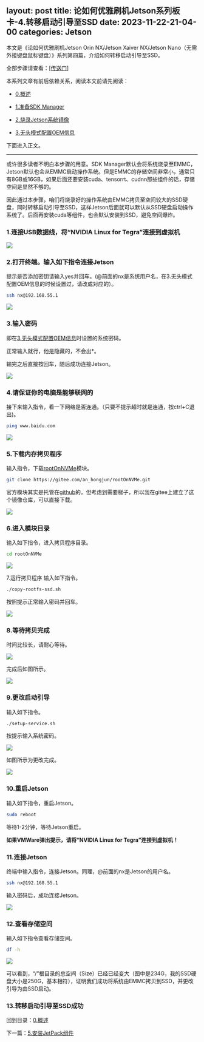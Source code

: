 layout: post
title:  论如何优雅刷机Jetson系列板卡-4.转移启动引导至SSD
date:   2023-11-22-21-04-00
categories: Jetson
------
本文是《论如何优雅刷机Jetson Orin NX/Jetson Xaiver NX/Jetson Nano（无需外接键盘鼠标键盘）》系列第四篇，介绍如何转移启动引导至SSD。

全部步骤请查看：[[传送门]](/jetson/2023/11/22/%E8%AE%BA%E5%A6%82%E4%BD%95%E4%BC%98%E9%9B%85%E5%88%B7%E6%9C%BAJetson%E7%B3%BB%E5%88%97%E6%9D%BF%E5%8D%A1-0.%E6%A6%82%E8%BF%B0.html#四正文)

本系列文章有前后依赖关系，阅读本文前请先阅读：

* [0.概述](/jetson/2023/11/22/%E8%AE%BA%E5%A6%82%E4%BD%95%E4%BC%98%E9%9B%85%E5%88%B7%E6%9C%BAJetson%E7%B3%BB%E5%88%97%E6%9D%BF%E5%8D%A1-0.%E6%A6%82%E8%BF%B0.html)

* [1.准备SDK Manager](/jetson/2023/11/22/%E8%AE%BA%E5%A6%82%E4%BD%95%E4%BC%98%E9%9B%85%E5%88%B7%E6%9C%BAJetson%E7%B3%BB%E5%88%97%E6%9D%BF%E5%8D%A1-1.%E5%87%86%E5%A4%87SDK-Manager.html)

* [2.烧录Jetson系统镜像](/jetson/2023/11/22/%E8%AE%BA%E5%A6%82%E4%BD%95%E4%BC%98%E9%9B%85%E5%88%B7%E6%9C%BAJetson%E7%B3%BB%E5%88%97%E6%9D%BF%E5%8D%A1-2.%E7%83%A7%E5%BD%95Jetson%E7%B3%BB%E7%BB%9F%E9%95%9C%E5%83%8F.html)

* [3.无头模式配置OEM信息](/jetson/2023/11/22/%E8%AE%BA%E5%A6%82%E4%BD%95%E4%BC%98%E9%9B%85%E5%88%B7%E6%9C%BAJetson%E7%B3%BB%E5%88%97%E6%9D%BF%E5%8D%A1-3.%E6%97%A0%E5%A4%B4%E6%A8%A1%E5%BC%8F%E9%85%8D%E7%BD%AEOEM%E4%BF%A1%E6%81%AF.html)

下面进入正文。

<hr>

或许很多读者不明白本步骤的用意。SDK Manager默认会将系统烧录至EMMC，Jetson默认也会从EMMC启动操作系统。但是EMMC的存储空间非常小，通常只有8GB或16GB，如果后面还要安装cuda、tensorrt、cudnn那些组件的话，存储空间是显然不够的。

因此通过本步骤，咱们将烧录好的操作系统由EMMC拷贝至空间较大的SSD硬盘，同时转移启动引导至SSD，这样Jetson后面就可以默认从SSD硬盘启动操作系统了。后面再安装cuda等组件，也会默认安装到SSD，避免空间爆炸。

### 1.连接USB数据线，将“NVIDIA Linux for Tegra”连接到虚拟机

![](https://pic1.zhimg.com/80/v2-18e4ba29d4a3e297bf9a230be7c04de8_720w.webp)

### 2.打开终端。输入如下指令连接Jetson
提示是否添加密钥请输入yes并回车。(@前面的nx是系统用户名，在3.无头模式配置OEM信息的时候设置过，请改成对应的）。

```bash
ssh nx@192.168.55.1
```

![](https://pic2.zhimg.com/80/v2-39cf744c62aa046fc1316fe5f4eef7dd_720w.webp)

### 3.输入密码
即在[3.无头模式配置OEM信息](/jetson/2023/11/22/%E8%AE%BA%E5%A6%82%E4%BD%95%E4%BC%98%E9%9B%85%E5%88%B7%E6%9C%BAJetson%E7%B3%BB%E5%88%97%E6%9D%BF%E5%8D%A1-3.%E6%97%A0%E5%A4%B4%E6%A8%A1%E5%BC%8F%E9%85%8D%E7%BD%AEOEM%E4%BF%A1%E6%81%AF.html)时设置的系统密码。

正常输入就行，他是隐藏的，不会出*。

输完之后直接按回车，随后成功连接Jetson。

![](https://pic4.zhimg.com/80/v2-977ae6bda0cab54e4d564db9cb121087_720w.webp)

### 4.请保证你的电脑是能够联网的
接下来输入指令，看一下网络是否连通。（只要不提示超时就是连通，按ctrl+C退出)。

```bash
ping www.baidu.com
```

![](https://pic1.zhimg.com/80/v2-8c3d3569cb8c0961acec047599f82364_720w.webp)

### 5.下载内存拷贝程序
输入指令，下载[rootOnNVMe](https://gitee.com/an_hongjun/rootOnNVMe.git)模块。

```bash
git clone https://gitee.com/an_hongjun/rootOnNVMe.git
```

官方模块其实是托管在[github](https://github.com/jetsonhacks/rootOnNVMe)的，但考虑到需要梯子，所以我在gitee上建立了这个镜像仓库，可以直接下载。

![](https://pic4.zhimg.com/80/v2-39f82d44a1d5b0656b607abc9cc61abb_720w.webp)

### 6.进入模块目录
输入如下指令，进入拷贝程序目录。

```bash
cd rootOnNVMe
```

![](https://pic2.zhimg.com/80/v2-7c2cc2deacb4e339a3faa35ff5efef1d_720w.webp)

7.运行拷贝程序
输入如下指令。

```bash
./copy-rootfs-ssd.sh
```

按照提示正常输入密码并回车。

![](https://pic4.zhimg.com/80/v2-5ea850d6618d447467ff46613e475e77_720w.webp)

### 8.等待拷贝完成
时间比较长，请耐心等待。

![](https://pic2.zhimg.com/80/v2-f48399e853632f5d6ef8c540276e777d_720w.webp)

完成后如图所示。

![](https://pic4.zhimg.com/80/v2-31213c2dbc029c06950a5e94107c01e7_720w.webp)

### 9.更改启动引导
输入如下指令。

```bash
./setup-service.sh
```

按提示输入系统密码。

![](https://pic4.zhimg.com/80/v2-5b3cd5187c92e4e41d1a711e4f3b3d2f_720w.webp)


如图所示为更改完成。

![](https://pic4.zhimg.com/80/v2-d9cfce6994adb7a74425aaf9ece2712b_720w.webp)

### 10.重启Jetson
输入如下指令，重启Jetson。

```bash
sudo reboot
```

等待1-2分钟，等待Jetson重启。

**如果VMWare弹出提示，请将“NVIDIA Linux for Tegra”连接到虚拟机！**

### 11.连接Jetson
终端中输入指令，连接Jetson。同理，@前面的nx是Jetson的用户名。

```bash
ssh nx@192.168.55.1
```

输入密码后，成功连接Jetson。

![](https://pic2.zhimg.com/80/v2-7c34939db04b34b1ded6a384e35e4d61_720w.webp)

### 12.查看存储空间
输入如下指令查看存储空间。

```bash
df -h
```

![](https://pic2.zhimg.com/80/v2-3852e2e83eb2661534e2c991d3660951_720w.webp)

可以看到，“/”根目录的总空间（Size）已经已经变大（图中是234G，我的SSD硬盘大小是250G，基本相符），证明我们成功将系统由EMMC拷贝到SSD，并更改引导为由SSD启动。

### 13.转移启动引导至SSD成功
回到目录：[0.概述](/jetson/2023/11/22/%E8%AE%BA%E5%A6%82%E4%BD%95%E4%BC%98%E9%9B%85%E5%88%B7%E6%9C%BAJetson%E7%B3%BB%E5%88%97%E6%9D%BF%E5%8D%A1-0.%E6%A6%82%E8%BF%B0.html#四正文)

下一篇：[5.安装JetPack组件](/jetson/2023/11/22/%E8%AE%BA%E5%A6%82%E4%BD%95%E4%BC%98%E9%9B%85%E5%88%B7%E6%9C%BAJetson%E7%B3%BB%E5%88%97%E6%9D%BF%E5%8D%A1-5.%E5%AE%89%E8%A3%85JetPack%E7%BB%84%E4%BB%B6.html)
